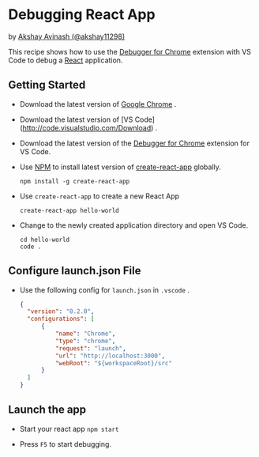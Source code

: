 # Debugging React App

by [Akshay Avinash (@akshay11298)](https://github.com/akshay11298)

This recipe shows how to use the [Debugger for Chrome](https://github.com/Microsoft/vscode-chrome-debug) extension with VS Code to debug
a [React](https://reactjs.org/) application.

## Getting Started

- Download the latest version of [Google Chrome](https://google.com/chrome) .

- Download the latest version of [VS Code] (http://code.visualstudio.com/Download) .

- Download the latest version of the [Debugger for Chrome](https://marketplace.visualstudio.com/items?itemName=msjsdiag.debugger-for-chrome) extension for VS Code.

- Use [NPM](https://www.npmjs.com) to install latest version of [create-react-app](https://reactjs.org) globally.
    ```
    npm install -g create-react-app
    ```

- Use `create-react-app` to create a new React App
    ```
    create-react-app hello-world
    ```

- Change to the newly created application directory and open VS Code.

    ```
    cd hello-world
    code .
    ```

## Configure launch.json File

- Use the following config for `launch.json` in `.vscode` .

  ```json
  {
    "version": "0.2.0",
    "configurations": [
        {
            "name": "Chrome",
            "type": "chrome",
            "request": "launch",
            "url": "http://localhost:3000",
            "webRoot": "${workspaceRoot}/src"
        }
    ]
  }
  ```

## Launch the app

- Start your react app `npm start`

- Press `F5` to start debugging.